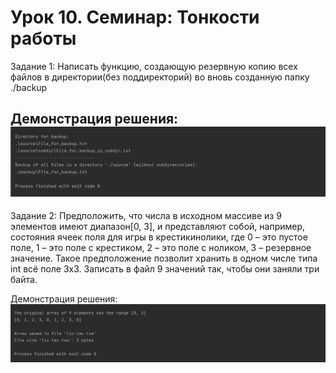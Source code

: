 # Урок 10. Семинар: Тонкости работы
Задание 1:
Написать функцию, создающую резервную копию всех файлов в директории(без поддиректорий) 
во вновь созданную папку ./backup

Демонстрация решения:
![](image/backup.png)
---------------------------------------------------------------

Задание 2:
Предположить, что числа в исходном массиве из 9 элементов имеют диапазон[0, 3], и представляют собой, 
например, состояния ячеек поля для игры в крестикинолики, где 0 – это пустое поле, 1 – это поле с крестиком, 
2 – это поле с ноликом, 3 – резервное значение. 
Такое предположение позволит хранить в одном числе типа int всё поле 3х3. 
Записать в файл 9 значений так, чтобы они заняли три байта.

Демонстрация решения:
![](image/tic_tac_toe.png)
